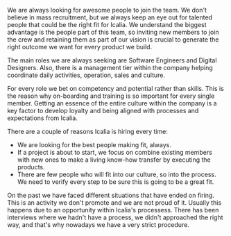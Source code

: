 We are always looking for awesome people to join the team. We don't believe in
mass recruitment, but we always keep an eye out for talented people that could
be the right fit for Icalia. We understand the biggest advantage is the people part of this team, so inviting new members to join the crew and retaining them as part of our vision is crucial to generate the right outcome we want for every product we build.

The main roles we are always seeking are Software Engineers and Digital Designers. Also, there is a management tier within the company helping coordinate daily activities, operation, sales and culture.

For every role we bet on competency and potential rather than skills. This is the reason why on-boarding and training is so important for every single member. Getting an essence of the entire culture within the company is a key factor to develop loyalty and being aligned with processes and expectations from Icalia.

There are a couple of reasons Icalia is hiring every time:
* We are looking for the best people making fit, always.
* If a project is about to start, we focus on combine existing members with new ones to make a living know-how transfer by executing the products.
* There are few people who will fit into our culture, so into the process. We need to verify every step to be sure this is going to be a great fit.

On the past we have faced different situations that have ended on firing. This is an activity we don't promote and we are not proud of it. Usually this happens due to an opportunity within Icalia's processess. There has been interviews where we hadn't have a process, we didn't approached the right way, and that's why nowadays we have a very strict  procedure.
